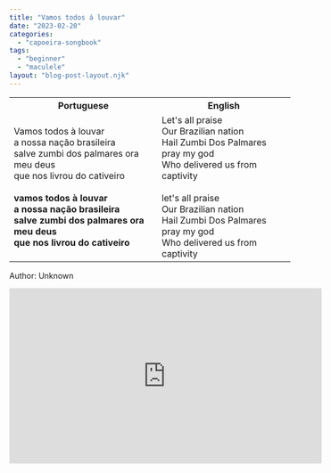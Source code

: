 ```yaml
---
title: "Vamos todos á louvar"
date: "2023-02-20"
categories: 
  - "capoeira-songbook"
tags: 
  - "beginner"
  - "maculele"
layout: "blog-post-layout.njk"
---
```


<table class="capoeira-table">
    <tr class="header-row">
        <th>Portuguese</th>
        <th>English</th>
    </tr>
    <tr>
        <td>Vamos todos à louvar<br>
a nossa nação brasileira<br>
salve zumbi dos palmares ora meu deus<br>
que nos livrou do cativeiro<br>
<br>
<strong>vamos todos à louvar<br>
a nossa nação brasileira<br>
salve zumbi dos palmares ora meu deus<br>
que nos livrou do cativeiro</strong></td>
        <td>Let's all praise<br>
Our Brazilian nation<br>
Hail Zumbi Dos Palmares pray my god<br>
Who delivered us from captivity<br>
<br>
let's all praise<br>
Our Brazilian nation<br>
Hail Zumbi Dos Palmares pray my god<br>
Who delivered us from captivity</td>
    </tr>
</table>

<figcaption>

Author: Unknown

</figcaption>

<iframe width="560" height="315" src="https://www.youtube.com/embed/gXdZOLlM6Vc" title="YouTube video player" frameborder="0" allow="accelerometer; autoplay; clipboard-write; encrypted-media; gyroscope; picture-in-picture" allowfullscreen></iframe>